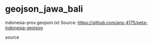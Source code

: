# geojson_jawa_bali

indonesia-prov.geojson.txt
Source: https://github.com/ans-4175/peta-indonesia-geojson


source
